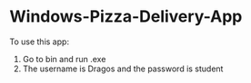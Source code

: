 # Windows-Pizza-Delivery-App
To use this app:
1. Go to bin and run .exe
2. The username is Dragos and the password is student
